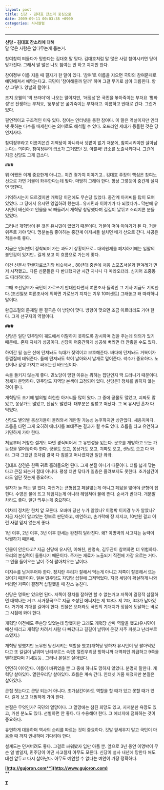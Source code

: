 ```yaml
---
layout: post
title: 신당 - 김대호 잔소리 중심으로
date: 2009-09-11 00:03:38 +0900
categories: 시사칼럼
---
```

****

**신당 - 김대호 잔소리에 대해**  
말 많은 사람은 입다무는게 돕는거.

참여참여 떠들다가 망한다는 김대호 말 맞다. 김대호처럼 말 많은 사람 참여시키면 당이 망가진다. 그래서 말 많은 나도 참여는 안 하고 지지만 한다. 

참여정부 이름 지을 때 필자가 한 말이 있다. ‘참여’로 이름을 지으면 국민의 참여문제로 예민해져서 애먹는다고. 국민이 '참여해줄까 말까' 하며 그걸 무기로 삼아 괴롭힌다. 항상 그렇다. 양날의 칼이다. 

조지 오웰의 ‘빅 브라더’에 나오는 말이지만, ‘애정성’은 국민을 볶아죽이는 부처요 ‘평화성’은 전쟁하는 부처요, ‘풍부성’은 굶겨죽이는 부처라고. 이름하고 반대로 간다. 그런거 있다. 

필연적이고 구조적인 이유 있다. 참여는 인터넷을 통한 참여다. 이 말은 역설이지만 인터넷 못하는 다수를 배제한다는 의미로도 해석될 수 있다. 오프라인 세대가 등돌린 것은 당연지사다.

참여정부라고 이름지은건 지역당이 아니라서 텃밭이 없기 때문에, 참여시켜야만 살아남는다는 의미다. 참여정부의 급소가 그거였던 것. 아뿔싸! 급소를 노출시키다니. 그런데 지금 신당도 그게 급소다.

**###**

뭐 어쨌든 이게 중요한게 아니고.. 이건 곁가지 이야기고.. 김대호 주장의 핵심은 참여노선으로 가면 거물이 좌우한다는데 맞다. 마땅히 그래야 한다. 항상 그렇듯이 중간계 설치면 망한다. 

기억하시는지 모르겠지만 개혁당 이전에도 무슨당 있었다. 중간계 아저씨들 많이 모여 있었다. 그 당에서 유시민 영입하려 했는데.. 유시민과 이야기가 다 되었다가.. 막판에 유시민이 배신하고 인물을 싹 빼돌려서 개혁당 창당했다며 길길이 날뛰고 소리지른 분들 있었다.

그러나! 개혁당이 된 것은 유시민이 있었기 때문이다. 거물이 떠야 이야기가 된 다. 거물 위주로 가야 맞다. 명분놀음 좋아하는 중간계 아저씨들 설치면 배가 산으로 간다. 사공은 적을수록 좋다.

지금은 인터넷이 정착되어 가는 과도기 상황이므로.. 대의원제를 폐지하기에는 일말의 불안감이 있지만.. 길게 보고 이 흐름으로 가는게 맞다. 

이건 신문사 한글가로쓰기와 비슷해서.. 80년대 중반에 처음 스포츠서울과 한겨레가 먼저 시작했고.. 다른 신문들은 다 반대했지만 시간 지나니 다 따라오더라. 심지어 조중동도 따라하더라. 

그때 조선일보가 국민이 가로쓰기 반대한다면서 여론조사 들먹인 그 기사 지금도 기억한다.(조선일보 여론조사에 의하면 가로쓰기 지지는 겨우 10퍼센트) 그래놓고 왜 따라하냐 말이다.

완급조절의 문제일 뿐 결국은 이 방향이 맞다. 방향이 맞으면 조금 이르더라도 가야 한다. 그게 선구자의 역할이다.

**###**

신당은 일단 민주당이 궤도에서 이탈하지 못하도록 감시하며 겁을 주는데 의의가 있기 때문에.. 존재 자체가 성공이다. 신당이 어중간하게 성공해 버리면 더 안좋을 수도 있다. 

하여간 될 놈은 산에 던져놔도 늑대가 젖먹이고 보호해준다. 바다에 던져놔도 거북이가 등껍질에 태워준다. 들에 던져놔도 학이 날아와서 날개로 덮어준다. 싹수가 중요하다. 노선이나 강령 가지고 싸우는건 바보짓이다. 

속을 들키지 않는게 좋다. 민노당이 망한 이유는 뭐하는 집단인지 딱 드러나기 때문이다. 정체가 분명하다. 민주당도 지역당 본색이 고정되어 있다. 신당은? 정체를 밝히지 않는 것이 좋다. 

개혁당도 초기에 별의별 희한한 아저씨들 많이 왔다. 그 중에 궁물도 많았고, 괴짜도 많았고, 몽상가도 많았고, 샌님도 많았다. 대부분은 침뱉고 떠났다. 그 욕 유시민 혼자 다 먹었다.

신당도 별의별 몽상가들이 몰려와서 개판칠 가능성 농후하지만 상관없다. 새옹지마다. 흐름을 타면 그게 오히려 에너지를 보태주는 결과가 될 수도 있다. 흐름을 타고 유연하고 기민하게 가야 한다. 

처음부터 거창한 설계도 짜면 경직되어서 그 유연성을 잃는다. 문호를 개방하고 모든 가능성을 열어놓아야 한다. 궁물도 오고, 몽상가도 오고, 괴짜도 오고, 샌님도 오고 다 와라. 그때 그랬던 것처럼 결국 다 침뱉고 떠나겠지만 일단 와라.

김대호 참견은 한쪽 귀로 흘려들으면 된다. 그게 본질 아니기 때문이다. 터를 넓게 닦는다고 큰집 되는거 절대 아니다. 평생 터만 닦다가 일층은 올려보지도 못한다. 초가삼간이라도 일단 짓는게 중요하다.

필자가 늘 하는 말 있다. 자전거는 균형잡고 페달밟는게 아니고 페닯을 밟아야 균형이 잡힌다. 수영은 물에 뜨고 헤엄치는게 아니라 헤엄쳐야 물에 뜬다. 순서가 반대다. 개문발차라도 좋다. 일단 띄우는게 중요하다.

어차피 정치란 한치 앞 모른다. 오바마 당선 누가 알았나? 이명박 이지경 누가 알았나? 지금 자신이 알고있는 정보로 판단하고, 예언하고, 손가락에 장 지지고, 10만원 걸고 이런 사람 믿지 않는게 좋다.

1년 이후, 2년 이후, 3년 이후 판세는 완전히 달라진다. 왜? 이명박의 사고치는 능력이 탁월하기 때문에. 

인물이 안온다고? 지금 신당에 유시민, 이해찬, 한명숙, 김두관이 참여하면 더 위험하다. 우리의 본실력이 들통나기 때문이다. 주가는 재료가 노출되기 직전에 가장 오르는 거다. 그 인물 들어오는 날이 주식 팔아치우는 날이다.

미지수를 남겨두어야 한다. 정치란 우리가 잘해서 먹는게 아니고 저쪽이 잘못해서 뜨는 것이기 때문이다. 일본 민주당도 자민당 삽질에 그저먹었다. 지금 세팅이 확실하게 나와버리면 저쪽이 결정적 삽질했을 때 찬스 놓친다. 

신당은 명목만 있으면 된다. 저쪽이 정치를 잘하면 할 수 없는거고 저쪽이 결정적 삽질하면 대박나는 거고. 서거정국으로 지금 조성된 에너지는 제 1파다. 제 2파, 3파가 남아있다. 거기에 기대를 걸어야 한다. 인물은 오더라도 국민의 기대치가 정점에 도달하는 바로 그 시점에 와야 한다.

개혁당 이전에도 무슨당 있었는데 망했지만 그래도 개혁당 산파 역할을 했고(유시민이 배신 때리고 개혁당 차려서 사람 다 빼갔다고 길길이 날뛰며 온갖 저주 퍼붓고 난리부르스였지.) 

개혁당 망했지만 노무현 당선시키는 역할을 했고(개혁당 망하자 유시민이 당 팔아먹었다고 또 길길이 날뛰며 난리부르스 속편) 열린우리당 망하니까 대역죄인 취급하고 9족을 멸하겠다며 기세등등.. 그러나 본질은 살아있다. 

면면히 이어간다. 이름이 바뀌었을 뿐 그 중에 하나도 망하지 않았다. 분명히 말한다. 개혁당 살아있다. 열린우리당 살아있다. 흐름은 계속 간다. 인터넷 거품 꺼졌지만 본질은 살아있다. 

큰집 짓는다고 큰당 되는거 아니다. 초가삼간이라도 역할을 할 때가 있고 못할 때가 있다. 길게 보고 대범하게 가야 한다. 

본질은 무엇인가? 국민의 열망이다. 그 열망에는 참된 희망도 있고, 지저분한 욕망도 있고, 거센 분노도 있다. 선별하면 안 좋다. 다 수용해야 한다. 그 에너지에 점화하는 것이 중요하다. 

유연하게 대응하며 역사의 순리를 따르는 것이 중요하다. 깃발 앞세우지 말고 국민이 마음줄 때 까지 인내하며 기다려야 한다.

설계도는 던져버려도 좋다. 그걸로 싸워봤자 입만 아플 뿐. 앞으로 3년 동안 이명박이 무슨 일 벌일지, 민주당이 어떤 사고칠지 아무도 모른다. 신당이 설사 내년에 망한다 해도 대선 앞두고 다시 살아난다. 아무도 예언할 수 없다는 예언이 가장 정확하다.

[**http://gujoron.com**](http://www.gujoron.com)**  
** 

**∑**